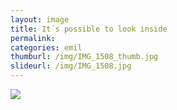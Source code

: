 ```yaml
---
layout: image
title: It´s possible to look inside
permalink: 
categories: emil
thumburl: /img/IMG_1508_thumb.jpg
slideurl: /img/IMG_1508.jpg 
---
```

![](/img/IMG_1508.jpg)
